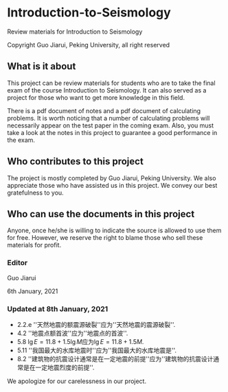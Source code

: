 <script type="text/javascript" src="http://cdn.mathjax.org/mathjax/latest/MathJax.js?config=default"></script>
# Introduction-to-Seismology
Review materials for Introduction to Seismology

Copyright Guo Jiarui, Peking University, all right reserved

## What is it about
This project can be review materials for students who are to take the final exam of the course Introduction to Seismology. It can also served as a project for those who want to get more knowledge in this field. 

There is a pdf document of notes and a pdf document of calculating problems. It is worth noticing that a number of calculating problems will necessarily appear on the test paper in the coming exam. Also, you must take a look at the notes in this project to guarantee a good performance in the exam. 

## Who contributes to this project
The project is mostly completed by Guo Jiarui, Peking University. We also appreciate those who have assisted us in this project. We convey our best gratefulness to you. 

## Who can use the documents in this project
Anyone, once he/she is willing to indicate the source is allowed to use them for free. However, we reserve the right to blame those who sell these materials for profit. 


### Editor
Guo Jiarui

6th January, 2021

### Updated at 8th January, 2021
* 2.2.e ''天然地震的额震源破裂''应为''天然地震的震源破裂''. 
* 4.2 ''地震点额首波''应为''地震点的首波''.
* 5.8 $\lg E = 11.8 + 1.5\lg M$应为$\lg E = 11.8 + 1.5M$.
* 5.11 ''我国最大的水库地震时''应为''我国最大的水库地震是''.
* 8.2 ''建筑物的抗震设计通常是在一定地震的前提''应为''建筑物的抗震设计通常是在一定地震烈度的前提''.

We apologize for our carelessness in our project. 
